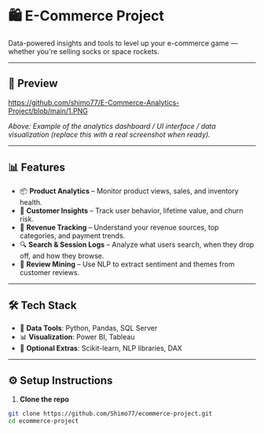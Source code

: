 # 🛍️ E-Commerce Project

Data-powered insights and tools to level up your e-commerce game — whether you're selling socks or space rockets.

---

## 📸 Preview

https://github.com/shimo77/E-Commerce-Analytics-Project/blob/main/1.PNG

*Above: Example of the analytics dashboard / UI interface / data visualization (replace this with a real screenshot when ready).*

---

## 📊 Features

- 📦 **Product Analytics** – Monitor product views, sales, and inventory health.
- 👥 **Customer Insights** – Track user behavior, lifetime value, and churn risk.
- 💸 **Revenue Tracking** – Understand your revenue sources, top categories, and payment trends.
- 🔍 **Search & Session Logs** – Analyze what users search, when they drop off, and how they browse.
- 💬 **Review Mining** – Use NLP to extract sentiment and themes from customer reviews.

---

## 🛠️ Tech Stack

- 📁 **Data Tools**: Python, Pandas, SQL Server
- 📊 **Visualization**: Power BI, Tableau
- 🧠 **Optional Extras**: Scikit-learn, NLP libraries, DAX

---

## ⚙️ Setup Instructions

1. **Clone the repo**
```bash
git clone https://github.com/Shimo77/ecommerce-project.git
cd ecommerce-project
